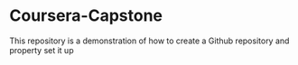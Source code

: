 # Coursera-Capstone
This repository is a demonstration of how to create a Github repository and property set it up
